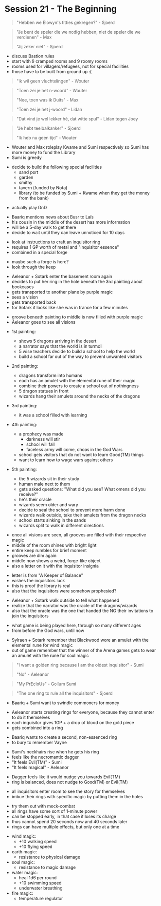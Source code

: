# Session 21 - The Beginning

> "Hebben we Elowyn's titties gekregen?" - Sjoerd

> "Je bent de speler die we nodig hebben, niet de speler die we verdienen" - Max
>
> "Jij zeker niet" - Sjoerd

- discuss Bastion rules
- start with 9 cramped rooms and 9 roomy rooms
- rooms used for villagers/refugees, not for special facilities
- those have to be built from ground up :(

> "Ik wil geen vluchtelingen" - Wouter

> "Toen zei je het n-woord" - Wouter
>
> "Nee, toen was ik Duits" - Max
>
> "Toen zei je het j-woord" - Lidan

> "Dat vind je wel lekker hé, dat witte spul" - Lidan tegen Joey

> "Je hebt teelbalkanker" - Sjoerd
>
> "Ik heb nu geen tijd" - Wouter

- Wouter and Max roleplay Kwame and Sumi respectively so Sumi has more money to fund the Library
- Sumi is greedy

+ decide to build the following special facilities
    - sand port
    - garden
    - smithy
    - tavern (funded by Nota)
    - library (to be funded by Sumi + Kwame when they get the money from the bank)

- actually play DnD

+ Baariq mentions news about Busr to Laïs
+ his cousin in the middle of the desert has more information
+ will be a 5-day walk to get there
+ decide to wait until they can leave unnoticed for 10 days

- look at instructions to craft an inquisitor ring
- requires 1 GP worth of metal and "inquisitor essence"
- combined in a special forge

+ maybe such a forge is here?
+ look through the keep

- Aeleanor + Sotark enter the basement room again
- decides to put her ring in the hole beneath the 3rd painting about bookcases
- gets transported to another plane by purple magic
- sees a vision
- gets transported back
- for Sotark it looks like she was in trance for a few minutes

+ groove beneath painting to middle is now filled with purple magic
+ Aeleanor goes to see all visions

- 1st painting:
    - shows 5 dragons arriving in the desert
    - a narrator says that the world is in turmoil
    - 5 wise teachers decide to build a school to help the world
    - build a school far out of the way to prevent unwanted visitors

- 2nd painting:
    - dragons transform into humans
    - each has an amulet with the elemental rune of their magic
    - combine their powers to create a school out of nothingness
    - 5 dragon statues in front
    - wizards hang their amulets around the necks of the dragons

- 3rd painting:
    - it was a school filled with learning

- 4th painting:
    - a prophecy was made
        - darkness will stir
        - school will fall
        - faceless army will come, choas in the God Wars
    - school gets visitors that do not want to learn Good(TM) things
    - want to learn how to wage wars against others

- 5th painting:
    - the 5 wizards sit in their study
    - human male next to them
    - gets asked questions: "What did you see? What omens did you receive?"
    - he's their oracle
    - wizards seem older and wary
    - decide to seal the school to prevent more harm done
    - wizards walk outside, take their amulets from the dragon necks
    - school starts sinking in the sands
    - wizards split to walk in different directions

+ once all visions are seen, all grooves are filled with their respective magic
+ middle of the room shines with bright light
+ entire keep rumbles for brief moment
+ grooves are dim again
+ middle now shows a weird, forge-like object
+ also a letter on it with the Inquisitor insignia

- letter is from "A Keeper of Balance"
- wishes the inquisitors luck
- this is proof the library is real
- also that the inquisitors were somehow prophesied?

+ Aeleanor + Sotark walk outside to tell what happened
+ realize that the narrator was the oracle of the dragons/wizards
+ also that the oracle was the one that handed the NG their invitations to join the inquisitors

- what game is being played here, through so many different ages
- from before the God wars, until now

+ Sylraen + Sotark remember that Blackwood wore an amulet with the elemental rune for wind magic
+ out of game remember that the winner of the Arena games gets to wear an amulet with the rune for soul magic

> "I want a golden ring because I am the oldest inquisitor" - Sumi
>
> "No" - Aeleanor

> "My PrEcIoUs" - Gollum Sumi

> "The one ring to rule all the inquisitors" - Sjoerd

- Baariq + Sumi want to swindle commoners for money

+ Aeleanor starts creating rings for everyone, because they cannot enter to do it themselves
+ each inquisitor gives 1GP + a drop of blood on the gold piece
+ gets combined into a ring

- Baariq wants to create a second, non-essenced ring
- to bury to remember Vayne

+ Sumi's neckhairs rise when he gets his ring
+ feels like the necromantic dagger
+ "It feels Evil(TM)" - Sumi
+ "It feels magical" - Aeleanor

- Dagger feels like it would nudge you towards Evil(TM)
- ring is balanced, does not nudge to Good(TM) or Evil(TM)

+ all inquisitors enter room to see the story for themselves
+ imbue their rings with specific magic by putting them in the holes

- try them out with mock-combat
- all rings have some sort of 1-minute power
- can be stopped early, in that case it loses its charge
- thus cannot spend 20 seconds now and 40 seconds later
- rings can have multiple effects, but only one at a time

+ wind magic:
    - +10 walking speed
    - +10 flying speed
+ earth magic:
    - resistance to physical damage
+ soul magic:
    - resistance to magic damage
+ water magic:
    - heal 1d6 per round
    - +10 swimming speed
    - underwater breathing
+ fire magic:
    - temperature regulator